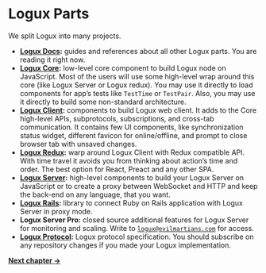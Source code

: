 # Logux Parts

We split Logux into many projects.

* **[Logux Docs]:** guides and references about all other Logux parts.
  You are reading it right now.
* **[Logux Core]:**  low-level core component to build Logux node on JavaScript.
  Most of the users will use some high-level wrap around this core
  (like Logux Server or Logux redux). You may use it directly to load
  components for app’s tests like `TestTime` or `TestPair`. Also, you may use
  it directly to build some non-standard architecture.
* **[Logux Client]:** components to build Logux web client.
  It adds to the Core high-level APIs, subprotocols, subscriptions, and
  cross-tab communication. It contains few UI components, like synchronization
  status widget, different favicon for online/offline, and prompt to close
  browser tab with unsaved changes.
* **[Logux Redux]:** warp around Logux Client with Redux compatible API.
  With time travel it avoids you from thinking about action’s time and order.
  The best option for React, Preact and any other SPA.
* **[Logux Server]:** high-level components to build your Logux Server
  on JavaScript or to create a proxy between WebSocket and HTTP and keep
  the back-end on any language, that you want.
* **[Logux Rails]:** library to connect Ruby on Rails application
  with Logux Server in proxy mode.
* **Logux Server Pro:** closed source additional features for Logux Server
  for monitoring and scaling. Write to [`logux@evilmartians.com`] for access.
* **[Logux Protocol]:** Logux protocol specification. You should subscribe
  on any repository changes if you made your Logux implementation.

[`logux@evilmartians.com`]: mailto:logux@evilmartians.com
[Logux Protocol]: https://github.com/logux/protocol
[Logux Client]: https://github.com/logux/client
[Logux Server]: https://github.com/logux/server
[Logux Rails]: https://github.com/logux/logux_rails
[Logux Redux]: https://github.com/logux/redux
[Logux Core]: https://github.com/logux/core
[Logux Docs]: https://github.com/logux/logux

**[Next chapter →](./4-choosing.md)**
